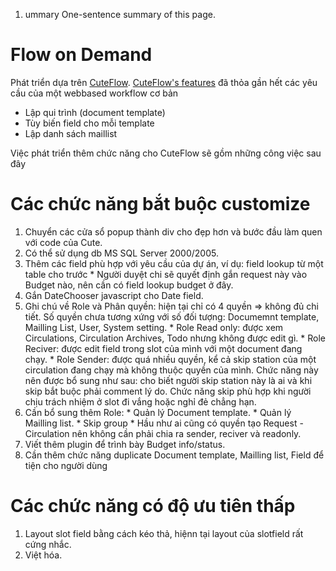   1. ummary One-sentence summary of this page.

# Flow on Demand #
Phát triển dựa trên [CuteFlow](http://www.cuteflow.org). [CuteFlow's features](http://www.cuteflow.org/features.html) đã thỏa gần hết các yêu cầu của một webbased workflow cơ bản
  * Lập qui trình (document template)
  * Tùy biến field cho mỗi template
  * Lập danh sách maillist

Việc phát triển thêm chức năng cho CuteFlow sẽ gồm những công việc sau đây

# Các chức năng bắt buộc customize #
  1. Chuyển các cửa sổ popup thành div cho đẹp hơn và bước đầu làm quen với code của Cute.
  1. Có thể sử dụng db MS SQL Server 2000/2005.
  1. Thêm các field phù hợp với yêu cầu của dự án, ví dụ: field lookup từ một table cho trước
    * Người duyệt chi sẽ quyết định gắn request này vào Budget nào, nên cần có field lookup budget ở đây.
  1. Gắn DateChooser javascript cho Date field.
  1. Ghi chú về Role và Phân quyền: hiện tại chỉ có 4 quyền => không đủ chi tiết. Số quyền chưa tương xứng với số đối tượng: Documemnt template, Mailling List, User, System setting.
    * Role Read only: được xem Circulations, Circulation Archives, Todo nhưng không được edit gì.
    * Role Reciver: được edit field trong slot của mình với một document đang chạy.
    * Role Sender: được quá nhiều quyền, kể cả skip station của một circulation đang chạy mà không thuộc quyền của mình. Chức năng này nên được bổ sung như sau: cho biết người skip station này là ai và khi skip bắt buộc phải comment lý do. Chức năng skip phù hợp khi người chịu trách nhiệm ở slot đi vắng hoặc nghỉ đẻ chẳng hạn.
  1. Cần bổ sung thêm Role:
    * Quản lý Document template.
    * Quản lý Mailling list.
    * Skip group
    * Hầu như ai cũng có quyền tạo Request - Circulation nên không cần phải chia ra sender, reciver và readonly.
  1. Viết thêm plugin để trình bày Budget info/status.
  1. Cần thêm chức năng duplicate Document template, Mailling list, Field để tiện cho người dùng

# Các chức năng có độ ưu tiên thấp #
  1. Layout slot field bằng cách kéo thả, hiệnn tại layout của slotfield rất cứng nhắc.
  1. Việt hóa.